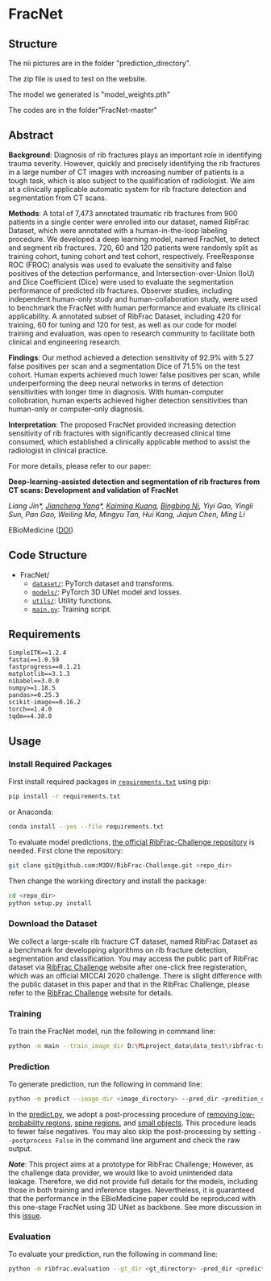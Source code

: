 # FracNet

## Structure

The nii pictures are in the folder "prediction_directory".

The zip file is used to test on the website.

The model we generated is "model_weights.pth"

The codes are in the folder"FracNet-master"

## Abstract

**Background**: Diagnosis of rib fractures plays an important role in identifying trauma severity. However, quickly and precisely identifying the rib fractures in a large number of CT images with increasing number of patients is a tough task, which is also subject to the qualification of radiologist. We aim at a clinically applicable automatic system for rib fracture detection and segmentation from CT scans.

**Methods**: A total of 7,473 annotated traumatic rib fractures from 900 patients in a single center were enrolled into our dataset, named RibFrac Dataset, which were annotated with a human-in-the-loop labeling procedure. We developed a deep learning model, named FracNet, to detect and segment rib fractures. 720, 60 and 120 patients were randomly split as training cohort, tuning cohort and test cohort, respectively. FreeResponse ROC (FROC) analysis was used to evaluate the sensitivity and false positives of the detection performance, and Intersection-over-Union (IoU) and Dice Coefficient (Dice) were used to evaluate the segmentation performance of predicted rib fractures. Observer studies, including independent human-only study and human-collaboration study, were used to benchmark the FracNet with human performance and evaluate its clinical applicability. A annotated subset of RibFrac Dataset, including 420 for training, 60 for tuning and 120 for test, as well as our code for model training and evaluation, was open to research community to facilitate both clinical and engineering research.

**Findings**: Our method achieved a detection sensitivity of 92.9% with 5.27 false positives per scan and a segmentation Dice of 71.5% on the test cohort. Human experts achieved much lower false positives per scan, while underperforming the deep neural networks in terms of detection sensitivities with longer time in diagnosis. With human-computer collobration, human experts achieved higher detection sensitivities than human-only or computer-only diagnosis.

**Interpretation**: The proposed FracNet provided increasing detection sensitivity of rib fractures with significantly decreased clinical time consumed, which established a clinically applicable method to assist the radiologist in clinical practice.

For more details, please refer to our paper: 

**Deep-learning-assisted detection and segmentation of rib fractures from CT scans: Development and validation of FracNet**

*Liang Jin\*, [Jiancheng Yang](http://jiancheng-yang.com/)\*, [Kaiming Kuang](http://kaimingkuang.github.io/), [Bingbing Ni](https://scholar.google.com/citations?user=eUbmKwYAAAAJ), Yiyi Gao, Yingli Sun, Pan Gao, Weiling Ma, Mingyu Tan, Hui Kang, Jiajun Chen, Ming Li*

EBioMedicine ([DOI](https://doi.org/10.1016/j.ebiom.2020.103106))

## Code Structure
* FracNet/
    * [`dataset/`](./dataset): PyTorch dataset and transforms.
    * [`models/`](./models): PyTorch 3D UNet model and losses.
    * [`utils/`](./utils): Utility functions.
    * [`main.py`](main.py): Training script.

## Requirements
```
SimpleITK==1.2.4
fastai==1.0.59
fastprogress==0.1.21
matplotlib==3.1.3
nibabel==3.0.0
numpy>=1.18.5
pandas>=0.25.3
scikit-image==0.16.2
torch==1.4.0
tqdm==4.38.0
```

## Usage

### Install Required Packages
First install required packages in [`requirements.txt`](requirements.txt) using pip:
```bash
pip install -r requirements.txt
```
or Anaconda:
```bash
conda install --yes --file requirements.txt
```
To evaluate model predictions, [the official RibFrac-Challenge repository](https://github.com/M3DV/RibFrac-Challenge) is needed. First clone the repository:
```bash
git clone git@github.com:M3DV/RibFrac-Challenge.git <repo_dir>
```
Then change the working directory and install the package:
```bash
cd <repo_dir>
python setup.py install
```

### Download the Dataset
We collect a large-scale rib fracture CT dataset, named RibFrac Dataset as a benchmark for developping algorithms on rib fracture detection, segmentation and classification. You may access the public part of RibFrac dataset via [RibFrac Challenge](https://ribfrac.grand-challenge.org/dataset/) website after one-click free registeration, which was an official MICCAI 2020 challenge. There is slight difference with the public dataset in this paper and that in the RibFrac Challenge, please refer to the [RibFrac Challenge](https://ribfrac.grand-challenge.org/tasks/) website for details.

### Training
To train the FracNet model, run the following in command line:
```bash
python -m main --train_image_dir D:\MLproject_data\data_test\ribfrac-train-images --train_label_dir D:\MLproject_data\data_test\ribfrac-train-labels --val_image_dir D:\MLproject_data\data_test\ribfrac-val-images --val_label_dir D:\MLproject_data\data_test\ribfrac-val-labels
```

### Prediction
To generate prediction, run the following in command line:
```bash
python -m predict --image_dir <image_directory> --pred_dir <predition_directory> --model_path <model_weight_path>
```

In the [predict.py](predict.py), we adopt a post-processing procedure of [removing low-probability regions](predict.py#L18), [spine regions](predict.py#L24), and [small objects](predict.py#L48). This procedure leads to fewer false negatives. You may also skip the post-processing by setting `--postprocess False` in the command line argument and check the raw output.

***Note***: This project aims at a prototype for RibFrac Challenge; However, as the challenge data provider, we would like to avoid unintended data leakage. Therefore, we did not provide full details for the models, including those in both training and inference stages. Nevertheless, it is guaranteed that the performance in the EBioMedicine paper could be reproduced with this one-stage FracNet using 3D UNet as backbone. See more discussion in this [issue](https://github.com/M3DV/FracNet/issues/7).


### Evaluation
To evaluate your prediction, run the following in command line:
```bash
python -m ribfrac.evaluation --gt_dir <gt_directory> -pred_dir <prediction_directory> --clf False
```

